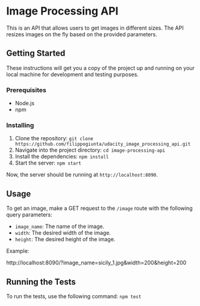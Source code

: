 # Image Processing API

This is an API that allows users to get images in different sizes. The API resizes images on the fly based on the provided parameters.

## Getting Started

These instructions will get you a copy of the project up and running on your local machine for development and testing purposes.

### Prerequisites

- Node.js
- npm

### Installing

1. Clone the repository:
`git clone https://github.com/filippogiunta/udacity_image_processing_api.git`
2. Navigate into the project directory:
`cd image-processing-api`
3. Install the dependencies:
`npm install`
4. Start the server:
`npm start`

Now, the server should be running at `http://localhost:8090`.

## Usage

To get an image, make a GET request to the `/image` route with the following query parameters:

- `image_name`: The name of the image.
- `width`: The desired width of the image.
- `height`: The desired height of the image.

Example:

http://localhost:8090/?image_name=sicily_1.jpg&width=200&height=200

## Running the Tests

To run the tests, use the following command:
`npm test`